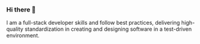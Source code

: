 ### Hi there  👋
I am a full-stack developer 
skills and follow best practices, delivering
high-quality standardization in creating and
designing software in a test-driven environment.
